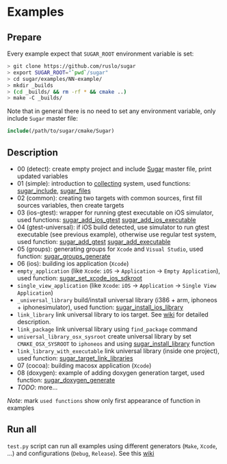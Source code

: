 # Examples
## Prepare
Every example expect that `SUGAR_ROOT` environment variable is set:
```bash
> git clone https://github.com/ruslo/sugar
> export SUGAR_ROOT="`pwd`/sugar"
> cd sugar/examples/NN-example/
> mkdir _builds
> (cd _builds/ && rm -rf * && cmake ..)
> make -C _builds/
```
Note that in general there is no need to set any environment variable, only include `Sugar` master file:
```cmake
include(/path/to/sugar/cmake/Sugar)
```

## Description
* 00 (detect): create empty project and include [Sugar](https://github.com/ruslo/sugar/blob/master/cmake/Sugar) master file, print updated variables
* 01 (simple): introduction to [collecting](https://github.com/ruslo/sugar/tree/master/cmake/collecting) system, used functions:
[sugar_include](https://github.com/ruslo/sugar/tree/master/cmake/collecting#sugar_include), [sugar_files](https://github.com/ruslo/sugar/tree/master/cmake/collecting#sugar_files)
* 02 (common): creating two targets with common sources, first fill sources variables, then create targets
* 03 (ios-gtest): wrapper for running gtest executable on iOS simulator, used functions:
[sugar_add_ios_gtest](https://github.com/ruslo/sugar/tree/master/cmake/core#sugar_add_ios_gtest)
[sugar_add_ios_executable](https://github.com/ruslo/sugar/tree/master/cmake/core#sugar_add_ios_executable)
* 04 (gtest-universal): if iOS build detected, use simulator to run gtest executable (see previous example), otherwise use
regular test system, used function:
[sugar_add_gtest](https://github.com/ruslo/sugar/tree/master/cmake/core#sugar_add_gtest)
[sugar_add_executable](https://github.com/ruslo/sugar/tree/master/cmake/core#sugar_add_executable)
* 05 (groups): generating groups for `Xcode` and `Visual Studio`, used function: [sugar_groups_generate](https://github.com/ruslo/sugar/tree/master/cmake/core#sugar_groups_generate)
* 06 (ios): building ios application (`Xcode`)
 * `empty_application` (like `Xcode`: `iOS` -> `Application` -> `Empty Application`), used function:
[sugar_set_xcode_ios_sdkroot](https://github.com/ruslo/sugar/tree/master/cmake/utility#sugar_set_xcode_ios_sdkroot)
 * `single_view_application` (like `Xcode`: `iOS` -> `Application` -> `Single View Application`)
 * `_universal_library` build/install universal library (i386 + arm, iphoneos + iphonesimulator), used function:
[sugar_install_ios_library](https://github.com/ruslo/sugar/tree/master/cmake/core#sugar_install_ios_library)
 * `link_library` link universal library to ios target.
See [wiki](https://github.com/ruslo/sugar/wiki/Building-universal-ios-library) for detailed description.
 * `link_package` link universal library using `find_package` command
 * `universal_library_osx_sysroot` create universal library by set `CMAKE_OSX_SYSROOT` to `iphoneos` and
using [sugar_install_library](https://github.com/ruslo/sugar/tree/master/cmake/core#sugar_install_library) function
 * `link_library_with_executable` link universal library (inside one project), used function:
[sugar_target_link_libraries](https://github.com/ruslo/sugar/tree/master/cmake/core#sugar_target_link_libraries)
* 07 (cocoa): building macosx application (`Xcode`)
* 08 (doxygen): example of adding doxygen generation target,
used function: [sugar_doxygen_generate](https://github.com/ruslo/sugar/tree/master/cmake/core#sugar_doxygen_generate)
* *TODO*: more...

*Note*: mark `used functions` show only first appearance of function in examples
## Run all
`test.py` script can run all examples using different generators (`Make`, `Xcode`, ...)
and configurations (`Debug`, `Release`). See this [wiki](https://github.com/ruslo/sugar/wiki/Examples-testing)
